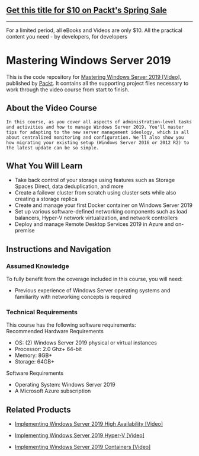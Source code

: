## [Get this title for $10 on Packt's Spring Sale](https://www.packt.com/V13162?utm_source=github&utm_medium=packt-github-repo&utm_campaign=spring_10_dollar_2022)
-----
For a limited period, all eBooks and Videos are only $10. All the practical content you need \- by developers, for developers

# Mastering Windows Server 2019
This is the code repository for [Mastering Windows Server 2019 [Video]](https://www.packtpub.com/networking-and-servers/mastering-windows-server-2019-video), published by [Packt](https://www.packtpub.com/?utm_source=github). It contains all the supporting project files necessary to work through the video course from start to finish.
## About the Video Course
	In this course, as you cover all aspects of administration-level tasks and activities and how to manage Windows Server 2019. You'll master tips for adapting to the new server management ideology, which is all about centralized monitoring and configuration. We'll also show you how migrating your existing setup (Windows Server 2016 or 2012 R2) to the latest update can be so simple.

<H2>What You Will Learn</H2>
<DIV class=book-info-will-learn-text>
<UL>
<LI>Take back control of your storage using features such as Storage Spaces Direct, data deduplication, and more 
<LI>Create a failover cluster from scratch using cluster sets while also creating a storage replica 
<LI>Create and manage your first Docker container on Windows Server 2019 
<LI>Set up various software-defined networking components such as load balancers, Hyper-V network virtualization, and network controllers
<LI>Deploy and manage Remote Desktop Services 2019 in Azure and on-premise	 </LI></UL></DIV>

## Instructions and Navigation
### Assumed Knowledge
To fully benefit from the coverage included in this course, you will need:<br/>
<UL><LI>Previous experience of Windows Server operating systems and familiarity with networking concepts is required</LI></UL>

### Technical Requirements
This course has the following software requirements:<br/>
Recommended Hardware Requirements
<UL>
<LI>OS: (2) Windows Server 2019 physical or virtual instances
<LI>Processor: 2.0 Ghz+ 64-bit
<LI>Memory: 8GB+
<LI>Storage: 64GB+</LI></UL>

Software Requirements
<UL>
<LI>Operating System: Windows Server 2019
<LI>A Microsoft Azure subscription</LI></UL>



## Related Products
* [Implementing Windows Server 2019 High Availability [Video]](https://www.packtpub.com/networking-and-servers/implementing-windows-server-2019-high-availability-video)

* [Implementing Windows Server 2019 Hyper-V [Video]](https://www.packtpub.com/networking-and-servers/implementing-windows-server-2019-hyper-v-video)

* [Implementing Windows Server 2019 Containers [Video]](https://www.packtpub.com/networking-and-servers/implementing-windows-server-2019-containers-video)

